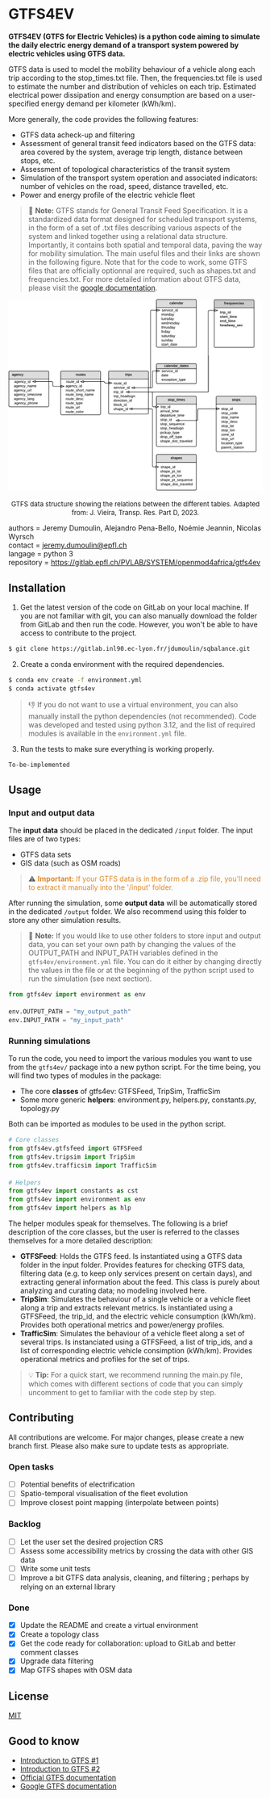 # GTFS4EV
**GTFS4EV (GTFS for Electric Vehicles) is a python code aiming to simulate the daily electric energy demand of a transport system powered by electric vehicles using GTFS data.** 

GTFS data is used to model the mobility behaviour of a vehicle along each trip according to the stop_times.txt file. Then, the frequencies.txt file is used to estimate the number and distribution of vehicles on each trip. Estimated electrical power dissipation and energy consumption are based on a user-specified energy demand per kilometer (kWh/km). 

More generally, the code provides the following features:

- GTFS data acheck-up and filtering
- Assessment of general transit feed indicators based on the GTFS data: area covered by the system, average trip length, distance between stops, etc.
- Assessment of topological characteristics of the transit system
- Simulation of the transport system operation and associated indicators: number of vehicles on the road, speed, distance travelled, etc.
- Power and energy profile of the electric vehicle fleet

> :memo: **Note:** GTFS stands for General Transit Feed Specification. It is a standardized data format designed for scheduled transport systems, in the form of a set of .txt files describing various aspects of the system and linked together using a relational data structure. Importantly, it contains both spatial and temporal data, paving the way for mobility simulation. The main useful files and their links are shown in the following figure. Note that for the code to work, some GTFS files that are officially optionnal are required, such as shapes.txt and frequencies.txt. For more detailed information about GTFS data, please visit the [google documentation](https://developers.google.com/transit/gtfs).

<center>
	<img src="doc/gtfs_data_structure.png" width="600"> 
	<p><font size="-1">GTFS data structure showing the relations between the different tables. Adapted from: J. Vieira, Transp. Res. Part D, 2023.</font></p>
</center>

authors = Jeremy Dumoulin, Alejandro Pena-Bello, Noémie Jeannin, Nicolas Wyrsch  
contact = jeremy.dumoulin@epfl.ch  
langage = python 3  
repository = https://gitlab.epfl.ch/PVLAB/SYSTEM/openmod4africa/gtfs4ev 


## Installation

1. Get the latest version of the code on GitLab on your local machine. If you are not familiar with git, you can also manually download the folder from GitLab and then run the code. However, you won't be able to have access to contribute to the project.
```bash
$ git clone https://gitlab.inl90.ec-lyon.fr/jdumoulin/sqbalance.git
```

2. Create a conda environment with the required dependencies. 
```bash
$ conda env create -f environment.yml
$ conda activate gtfs4ev
```
> :thumbsdown: If you do not want to use a virtual environment, you can also manually install the python dependencies (not recommended). Code was developed and tested using python 3.12, and the list of required modules is available in the `environment.yml` file.

3. Run the tests to make sure everything is working properly.
```bash
To-be-implemented
```

## Usage

### Input and output data
The **input data** should be placed in the dedicated `/input` folder. The input files are of two types:   

- GTFS data sets  
- GIS data (such as OSM roads)

> :warning: <span style="color:#dd8828">**Important:** If your GTFS data is in the form of a .zip file, you'll need to extract it manually into the '/input' folder.</span>

After running the simulation, some **output data** will be automatically stored in the dedicated `/output` folder. We also recommend using this folder to store any other simulation results.

> :memo: **Note:** If you would like to use other folders to store input and output data, you can set your own path by changing the values of the OUTPUT_PATH and INPUT_PATH variables defined in the `gtfs4ev/environment.yml` file. You can do it either by changing directly the values in the file or at the beginning of the python script used to run the simulation (see next section).
```python
from gtfs4ev import environment as env

env.OUTPUT_PATH = "my_output_path"
env.INPUT_PATH = "my_input_path"
``` 

### Running simulations

To run the code, you need to import the various modules you want to use from the `gtfs4ev/` package into a new python script. For the time being, you will find two types of modules in the package:

* The core **classes** of gtfs4ev: GTFSFeed, TripSim, TrafficSim
* Some more generic **helpers**: environment.py, helpers.py, constants.py, topology.py 

Both can be imported as modules to be used in the python script.
```python
# Core classes
from gtfs4ev.gtfsfeed import GTFSFeed
from gtfs4ev.tripsim import TripSim
from gtfs4ev.trafficsim import TrafficSim

# Helpers
from gtfs4ev import constants as cst
from gtfs4ev import environment as env
from gtfs4ev import helpers as hlp
```

The helper modules speak for themselves. The following is a brief description of the core classes, but the user is referred to the classes themselves for a more detailed description:

* **GTFSFeed**: Holds the GTFS feed. Is instantiated using a GTFS data folder in the input folder. Provides features for checking GTFS data, filtering data (e.g. to keep only services present on certain days), and extracting general information about the feed. This class is purely about analyzing and curating data; no modeling involved here.  
* **TripSim**: Simulates the behaviour of a single vehicle or a vehicle fleet along a trip and extracts relevant metrics. Is instantiated using a GTFSFeed, the trip_id, and the electric vehicle consumption (kWh/km). Provides both operational metrics and power/energy profiles.
* **TrafficSim**: Simulates the behaviour of a vehicle fleet along a set of several trips. Is instanciated using a GTFSFeed, a list of trip_ids, and a list of corresponding electric vehicle consimption (kWh/km). Provides operational metrics and profiles for the set of trips. 

> :bulb: **Tip:** For a quick start, we recommend running the main.py file, which comes with different sections of code that you can simply uncomment to get to familiar with the code step by step.

## Contributing

All contributions are welcome. For major changes, please create a new branch first.
Please also make sure to update tests as appropriate.

### Open tasks

- [ ] Potential benefits of electrification
- [ ] Spatio-temporal visualisation of the fleet evolution
- [ ] Improve closest point mapping (interpolate between points)

### Backlog

- [ ] Let the user set the desired projection CRS
- [ ] Assess some accessibility metrics by crossing the data with other GIS data 
- [ ] Write some unit tests 
- [ ] Improve a bit GTFS data analysis, cleaning, and filtering ; perhaps by relying on an external library

### Done

- [x] Update the README and create a virtual environment
- [x] Create a topology class
- [x] Get the code ready for collaboration: upload to GitLab and better comment classes
- [x] Upgrade data filtering
- [x] Map GTFS shapes with OSM data

## License

[MIT](https://choosealicense.com/licenses/mit/)

## Good to know

- [Introduction to GTFS #1](https://www.youtube.com/watch?v=8OQKHhu1VgQ)
- [Introduction to GTFS #2](https://www.youtube.com/watch?v=SDz2460AjNo)
- [Official GTFS documentation](https://gtfs.org/)
- [Google GTFS documentation]()